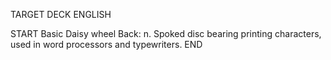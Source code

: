 TARGET DECK
ENGLISH

START
Basic
Daisy wheel
Back: n. Spoked disc bearing printing characters, used in word processors and typewriters.
END
